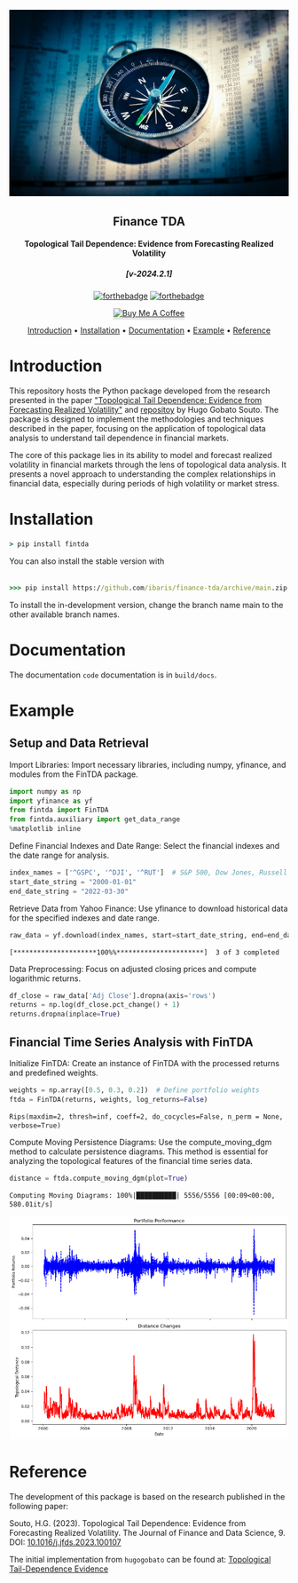 <div align="center">
    <a href="https://unsplash.com/@alterego_swiss?utm_content=creditCopyText&utm_medium=referral&utm_source=unsplash">
    <p>
        <img src="./resources/logo/logo.jpg">
    </p>
</a>
<h2 align="center">Finance TDA</h4>
<h4 align="center">Topological Tail Dependence: Evidence from Forecasting Realized Volatility</h4>
<h5 align="center">[v-2024.2.1]</h5>

[![forthebadge](https://forthebadge.com/images/badges/built-with-love.svg)](https://media1.giphy.com/media/hpddP09Trx1AwSVlgm/giphy.gif?cid=ecf05e47uwg39vrpmksf5f73kcmi8iuy11r9p2l3540j8jfo&ep=v1_gifs_search&rid=giphy.gif&ct=g)
[![forthebadge](https://forthebadge.com/images/badges/built-with-grammas-recipe.svg)](https://media2.giphy.com/media/q2b0xsUuQFGHDoUVFB/giphy.gif?cid=ecf05e47fb1zlbo33kivfd73z4yzdn97ej6tagfeyacvfojo&ep=v1_gifs_search&rid=giphy.gif&ct=g)

<a href="https://www.buymeacoffee.com/ibaris" target="_blank"><img src="https://www.buymeacoffee.com/assets/img/custom_images/orange_img.png" alt="Buy Me A Coffee" style="height: 41px !important;width: 174px !important;box-shadow: 0px 3px 2px 0px rgba(190, 190, 190, 0.5) !important;-webkit-box-shadow: 0px 3px 2px 0px rgba(190, 190, 190, 0.5) !important;" ></a>

<p align="center">
  <a href="#introduction">Introduction</a> •
  <a href="#installation">Installation</a> •
  <a href="#Documentation">Documentation</a> •
  <a href="#example">Example</a> •
  <a href="#reference">Reference</a>
</p>
</div>

# Introduction

This repository hosts the Python package developed from the research presented in the paper ["Topological Tail Dependence: Evidence from Forecasting Realized Volatility"](https://doi.org/10.1016/j.jfds.2023.100107) and [repositoy](https://github.com/hugogobato/Topological-Tail-Dependence-Evidence-from-Forecasting-Realized-Volatility) by Hugo Gobato Souto. The package is designed to implement the methodologies and techniques described in the paper, focusing on the application of topological data analysis to understand tail dependence in financial markets.

The core of this package lies in its ability to model and forecast realized volatility in financial markets through the lens of topological data analysis. It presents a novel approach to understanding the complex relationships in financial data, especially during periods of high volatility or market stress.

# Installation

```cmd
> pip install fintda
```

You can also install the stable version with

```cmd

>>> pip install https://github.com/ibaris/finance-tda/archive/main.zip

```

To install the in-development version, change the branch name main to the other available branch names.

# Documentation

The documentation `code` documentation is in `build/docs`.

# Example

## Setup and Data Retrieval

Import Libraries: Import necessary libraries, including numpy, yfinance, and modules from the FinTDA package.

```python
import numpy as np
import yfinance as yf
from fintda import FinTDA
from fintda.auxiliary import get_data_range
%matplotlib inline
```

Define Financial Indexes and Date Range: Select the financial indexes and the date range for analysis.

```python
index_names = ['^GSPC', '^DJI', '^RUT']  # S&P 500, Dow Jones, Russell 2000
start_date_string = "2000-01-01"
end_date_string = "2022-03-30"
```

Retrieve Data from Yahoo Finance: Use yfinance to download historical data for the specified indexes and date range.

```python
raw_data = yf.download(index_names, start=start_date_string, end=end_date_string)
```

```console
[*********************100%%**********************]  3 of 3 completed
```

Data Preprocessing: Focus on adjusted closing prices and compute logarithmic returns.

```python
df_close = raw_data['Adj Close'].dropna(axis='rows')
returns = np.log(df_close.pct_change() + 1)
returns.dropna(inplace=True)
```

## Financial Time Series Analysis with FinTDA

Initialize FinTDA: Create an instance of FinTDA with the processed returns and predefined weights.

```python
weights = np.array([0.5, 0.3, 0.2])  # Define portfolio weights
ftda = FinTDA(returns, weights, log_returns=False)
```

```console
Rips(maxdim=2, thresh=inf, coeff=2, do_cocycles=False, n_perm = None, verbose=True)
```

Compute Moving Persistence Diagrams: Use the compute_moving_dgm method to calculate persistence diagrams. This method is essential for analyzing the topological features of the financial time series data.

```python
distance = ftda.compute_moving_dgm(plot=True)
```

```console
Computing Moving Diagrams: 100%|██████████| 5556/5556 [00:09<00:00, 580.01it/s]
```

<img src="./resources/figure/output_1.png">

# Reference

The development of this package is based on the research published in the following paper:

Souto, H.G. (2023). Topological Tail Dependence: Evidence from Forecasting Realized Volatility. The Journal of Finance and Data Science, 9. DOI: [10.1016/j.jfds.2023.100107](https://doi.org/10.1016/j.jfds.2023.10010)

The initial implementation from `hugogobato` can be found at:
[Topological Tail-Dependence Evidence](https://github.com/hugogobato/Topological-Tail-Dependence-Evidence-from-Forecasting-Realized-Volatility?tab=readme-ov-file)
